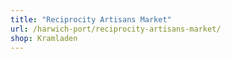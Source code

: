 ```yaml
---
title: "Reciprocity Artisans Market"
url: /harwich-port/reciprocity-artisans-market/
shop: Kramladen
---
```

